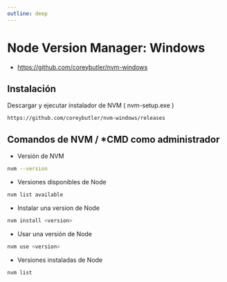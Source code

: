 ```yaml
---
outline: deep
---
```


# Node Version Manager: Windows

* https://github.com/coreybutler/nvm-windows

## Instalación

Descargar y ejecutar instalador de NVM ( nvm-setup.exe )
```
https://github.com/coreybutler/nvm-windows/releases
```

## Comandos de NVM / *CMD como administrador

* Versión de NVM
```bash
nvm --version
```

* Versiones disponibles de Node
```bash
nvm list available
```

* Instalar una version de Node
```bash
nvm install <version>
```

* Usar una versión de Node
```bash
nvm use <version>
```

* Versiones instaladas de Node
```bash
nvm list
```


